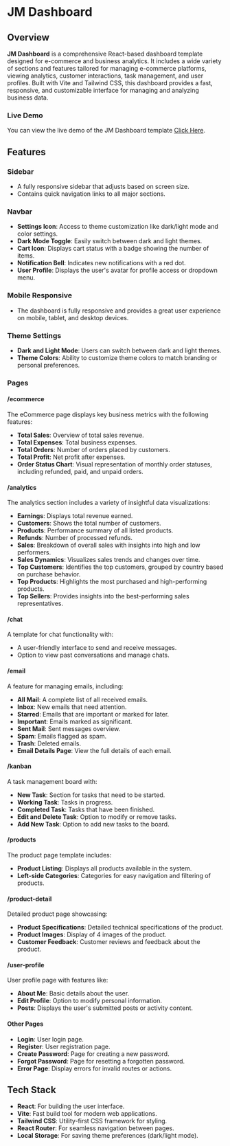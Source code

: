 # JM Dashboard

## Overview
**JM Dashboard** is a comprehensive React-based dashboard template designed for e-commerce and business analytics. It includes a wide variety of sections and features tailored for managing e-commerce platforms, viewing analytics, customer interactions, task management, and user profiles. Built with Vite and Tailwind CSS, this dashboard provides a fast, responsive, and customizable interface for managing and analyzing business data.

### Live Demo
You can view the live demo of the JM Dashboard template [Click Here](https://jmdashboard.vercel.app/).


## Features

### Sidebar
- A fully responsive sidebar that adjusts based on screen size.
- Contains quick navigation links to all major sections.

### Navbar
- **Settings Icon**: Access to theme customization like dark/light mode and color settings.
- **Dark Mode Toggle**: Easily switch between dark and light themes.
- **Cart Icon**: Displays cart status with a badge showing the number of items.
- **Notification Bell**: Indicates new notifications with a red dot.
- **User Profile**: Displays the user's avatar for profile access or dropdown menu.

### Mobile Responsive
- The dashboard is fully responsive and provides a great user experience on mobile, tablet, and desktop devices.

### Theme Settings
- **Dark and Light Mode**: Users can switch between dark and light themes.
- **Theme Colors**: Ability to customize theme colors to match branding or personal preferences.



### Pages

#### **/ecommerce**
The eCommerce page displays key business metrics with the following features:
- **Total Sales**: Overview of total sales revenue.
- **Total Expenses**: Total business expenses.
- **Total Orders**: Number of orders placed by customers.
- **Total Profit**: Net profit after expenses.
- **Order Status Chart**: Visual representation of monthly order statuses, including refunded, paid, and unpaid orders.

#### **/analytics**
The analytics section includes a variety of insightful data visualizations:
- **Earnings**: Displays total revenue earned.
- **Customers**: Shows the total number of customers.
- **Products**: Performance summary of all listed products.
- **Refunds**: Number of processed refunds.
- **Sales**: Breakdown of overall sales with insights into high and low performers.
- **Sales Dynamics**: Visualizes sales trends and changes over time.
- **Top Customers**: Identifies the top customers, grouped by country based on purchase behavior.
- **Top Products**: Highlights the most purchased and high-performing products.
- **Top Sellers**: Provides insights into the best-performing sales representatives.


#### **/chat**
A template for chat functionality with:
- A user-friendly interface to send and receive messages.
- Option to view past conversations and manage chats.

#### **/email**
A feature for managing emails, including:
- **All Mail**: A complete list of all received emails.
- **Inbox**: New emails that need attention.
- **Starred**: Emails that are important or marked for later.
- **Important**: Emails marked as significant.
- **Sent Mail**: Sent messages overview.
- **Spam**: Emails flagged as spam.
- **Trash**: Deleted emails.
- **Email Details Page**: View the full details of each email.

#### **/kanban**
A task management board with:
- **New Task**: Section for tasks that need to be started.
- **Working Task**: Tasks in progress.
- **Completed Task**: Tasks that have been finished.
- **Edit and Delete Task**: Option to modify or remove tasks.
- **Add New Task**: Option to add new tasks to the board.

#### **/products**
The product page template includes:
- **Product Listing**: Displays all products available in the system.
- **Left-side Categories**: Categories for easy navigation and filtering of products.

#### **/product-detail**
Detailed product page showcasing:
- **Product Specifications**: Detailed technical specifications of the product.
- **Product Images**: Display of 4 images of the product.
- **Customer Feedback**: Customer reviews and feedback about the product.

#### **/user-profile**
User profile page with features like:
- **About Me**: Basic details about the user.
- **Edit Profile**: Option to modify personal information.
- **Posts**: Displays the user's submitted posts or activity content.

#### **Other Pages**
- **Login**: User login page.
- **Register**: User registration page.
- **Create Password**: Page for creating a new password.
- **Forgot Password**: Page for resetting a forgotten password.
- **Error Page**: Display errors for invalid routes or actions.


## Tech Stack
- **React**: For building the user interface.
- **Vite**: Fast build tool for modern web applications.
- **Tailwind CSS**: Utility-first CSS framework for styling.
- **React Router**: For seamless navigation between pages.
- **Local Storage**: For saving theme preferences (dark/light mode).

